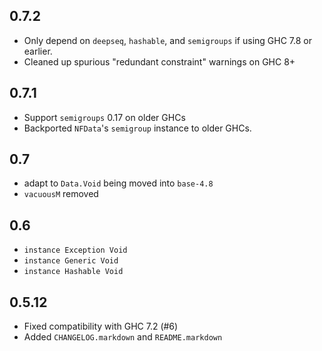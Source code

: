 0.7.2
-----
* Only depend on `deepseq`, `hashable`, and `semigroups` if using GHC 7.8 or earlier.
* Cleaned up spurious "redundant constraint" warnings on GHC 8+

0.7.1
-----
* Support `semigroups` 0.17 on older GHCs
* Backported `NFData`'s `semigroup` instance to older GHCs.

0.7
---
* adapt to `Data.Void` being moved into `base-4.8`
* `vacuousM` removed

0.6
---
* `instance Exception Void`
* `instance Generic Void`
* `instance Hashable Void`

0.5.12
------
* Fixed compatibility with GHC 7.2 (#6)
* Added `CHANGELOG.markdown` and `README.markdown`

